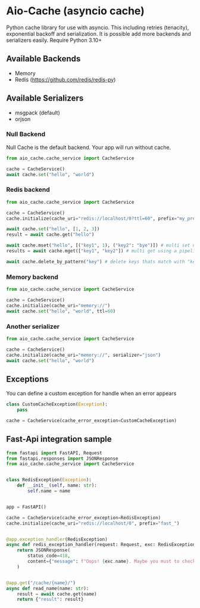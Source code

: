 # Aio-Cache (asyncio cache)
Python cache library for use with asyncio. This including retries (tenacity), exponential backoff and serialization.
It is possible add more backends and serializers easily.
Require Python 3.10+


## Available Backends
* Memory
* Redis (https://github.com/redis/redis-py)

## Available Serializers
* msgpack (default)
* orjson


### Null Backend
Null Cache is the default backend. Your app will run without cache.
``` python
from aio_cache.cache_service import CacheService

cache = CacheService()
await cache.set("hello", "world")
```


### Redis backend
``` python
from aio_cache.cache_service import CacheService

cache = CacheService()
cache.initialize(cache_uri="redis://localhost/0?ttl=60", prefix="my_prefix")

await cache.set("hello", [1, 2, 3])
result = await cache.get("hello")

await cache.mset("hello", [("key1", 1), ("key2": "bye")]) # multi set using a pipeline
results = await cache.mget(["key1", "key2"]) # multi get using a pipeline

await cache.delete_by_pattern("key") # delete keys thats match with "key*"
```

### Memory backend
``` python
from aio_cache.cache_service import CacheService

cache = CacheService()
cache.initialize(cache_uri="memory://")
await cache.set("hello", "world", ttl=60)
```

### Another serializer
``` python
from aio_cache.cache_service import CacheService

cache = CacheService()
cache.initialize(cache_uri="memory://", serializer="json")
await cache.set("hello", "world")
```

## Exceptions
You can define a custom exception for handle when an error appears
```python
class CustomCacheException(Exception):
    pass

cache = CacheService(cache_error_exception=CustomCacheException)
```


## Fast-Api integration sample
```python
from fastapi import FastAPI, Request
from fastapi.responses import JSONResponse
from aio_cache.cache_service import CacheService


class RedisException(Exception):
    def __init__(self, name: str):
        self.name = name


app = FastAPI()

cache = CacheService(cache_error_exception=RedisException)
cache.initialize(cache_uri="redis://localhost/0", prefix="fast_")


@app.exception_handler(RedisException)
async def redis_exception_handler(request: Request, exc: RedisException):
    return JSONResponse(
        status_code=418,
        content={"message": f"Oops! {exc.name}. Maybe you must to check your redis..."},
    )


@app.get("/cache/{name}/")
async def read_name(name: str):
    result = await cache.get(name)
    return {"result": result}
```

